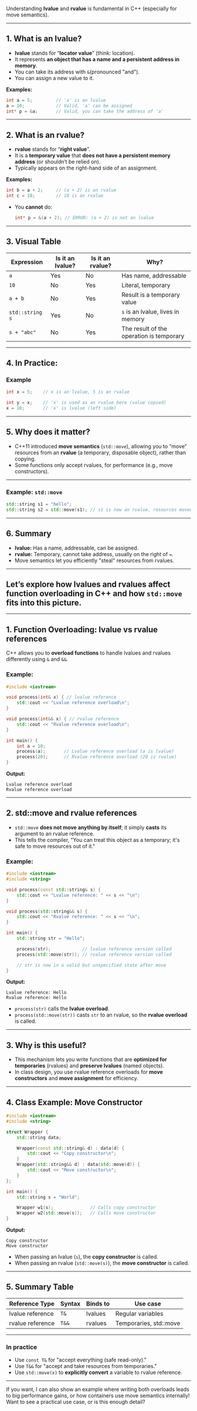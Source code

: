 Understanding **lvalue** and **rvalue** is fundamental in C++ (especially for move semantics).

---

## 1. **What is an lvalue?**

- **lvalue** stands for “**locator value**” (think: location).
- It represents **an object that has a name and a persistent address in memory**.
- You can take its address with `&`(pronounced "and").
- You can assign a new value to it.

**Examples:**

```cpp
int a = 5;         // 'a' is an lvalue
a = 10;            // Valid, 'a' can be assigned
int* p = &a;       // Valid, you can take the address of 'a'
```

---

## 2. **What is an rvalue?**

- **rvalue** stands for “**right value**”.
- It is a **temporary value** that **does not have a persistent memory address** (or shouldn’t be relied on).
- Typically appears on the right-hand side of an assignment.

**Examples:**

```cpp
int b = a + 2;     // (a + 2) is an rvalue
int c = 10;        // 10 is an rvalue
```

- You **cannot** do:

  ```cpp
  int* p = &(a + 2); // ERROR: (a + 2) is not an lvalue
  ```

---

## 3. **Visual Table**

| Expression      | Is it an lvalue? | Is it an rvalue? | Why?                                     |
| --------------- | ---------------- | ---------------- | ---------------------------------------- |
| `a`             | Yes              | No               | Has name, addressable                    |
| `10`            | No               | Yes              | Literal, temporary                       |
| `a + b`         | No               | Yes              | Result is a temporary value              |
| `std::string s` | Yes              | No               | `s` is an lvalue, lives in memory        |
| `s + "abc"`     | No               | Yes              | The result of the operation is temporary |

---

## 4. **In Practice:**

### Example

```cpp
int x = 5;    // x is an lvalue, 5 is an rvalue

int y = x;    // 'x' is used as an rvalue here (value copied)
x = 10;       // 'x' is lvalue (left side)
```

---

## 5. **Why does it matter?**

- C++11 introduced **move semantics** (`std::move`), allowing you to “move” resources from an **rvalue** (a temporary, disposable object), rather than copying.
- Some functions only accept rvalues, for performance (e.g., move constructors).

---

### **Example: `std::move`**

```cpp
std::string s1 = "hello";
std::string s2 = std::move(s1); // s1 is now an rvalue, resources moved to s2
```

---

## 6. **Summary**

- **lvalue:** Has a name, addressable, can be assigned.
- **rvalue:** Temporary, cannot take address, usually on the right of `=`.
- Move semantics let you efficiently "steal" resources from rvalues.

---

## Let’s explore **how lvalues and rvalues affect function overloading** in C++ and how `std::move` fits into this picture.

---

## 1. **Function Overloading: lvalue vs rvalue references**

C++ allows you to **overload functions** to handle lvalues and rvalues differently using `&` and `&&`.

### Example:

```cpp
#include <iostream>

void process(int& x) { // lvalue reference
    std::cout << "Lvalue reference overload\n";
}

void process(int&& x) { // rvalue reference
    std::cout << "Rvalue reference overload\n";
}

int main() {
    int a = 10;
    process(a);       // Lvalue reference overload (a is lvalue)
    process(20);      // Rvalue reference overload (20 is rvalue)
}
```

**Output:**

```
Lvalue reference overload
Rvalue reference overload
```

---

## 2. **std::move and rvalue references**

- `std::move` **does not move anything by itself**; it simply **casts** its argument to an rvalue reference.
- This tells the compiler, "You can treat this object as a temporary; it's safe to move resources out of it."

### Example:

```cpp
#include <iostream>
#include <string>

void process(const std::string& s) {
    std::cout << "Lvalue reference: " << s << "\n";
}

void process(std::string&& s) {
    std::cout << "Rvalue reference: " << s << "\n";
}

int main() {
    std::string str = "Hello";

    process(str);            // lvalue reference version called
    process(std::move(str)); // rvalue reference version called

    // str is now in a valid but unspecified state after move
}
```

**Output:**

```
Lvalue reference: Hello
Rvalue reference: Hello
```

- `process(str)` calls the **lvalue overload**.
- `process(std::move(str))` casts `str` to an rvalue, so the **rvalue overload** is called.

---

## 3. **Why is this useful?**

- This mechanism lets you write functions that are **optimized for temporaries** (rvalues) and **preserve lvalues** (named objects).
- In class design, you use rvalue reference overloads for **move constructors** and **move assignment** for efficiency.

---

## 4. **Class Example: Move Constructor**

```cpp
#include <iostream>
#include <string>

struct Wrapper {
    std::string data;

    Wrapper(const std::string& d) : data(d) {
        std::cout << "Copy constructor\n";
    }
    Wrapper(std::string&& d) : data(std::move(d)) {
        std::cout << "Move constructor\n";
    }
};

int main() {
    std::string s = "World";

    Wrapper w1(s);              // Calls copy constructor
    Wrapper w2(std::move(s));   // Calls move constructor
}
```

**Output:**

```
Copy constructor
Move constructor
```

- When passing an lvalue (`s`), the **copy constructor** is called.
- When passing an rvalue (`std::move(s)`), the **move constructor** is called.

---

## 5. **Summary Table**

| Reference Type   | Syntax | Binds to | Use case               |
| ---------------- | ------ | -------- | ---------------------- |
| lvalue reference | `T&`   | lvalues  | Regular variables      |
| rvalue reference | `T&&`  | rvalues  | Temporaries, std::move |

---

### **In practice**

- Use `const T&` for "accept everything (safe read-only)."
- Use `T&&` for "accept and take resources from temporaries."
- Use `std::move(x)` to **explicitly convert** a variable to rvalue reference.

---

If you want, I can also show an example where writing both overloads leads to big performance gains, or how containers use move semantics internally!
Want to see a practical use case, or is this enough detail?
